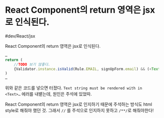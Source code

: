 # React Component의 return 영역은 jsx로 인식된다.
#dev/React/jsx

React Component의 return 영역은 jsx로 인식된다. 

```typescript 
…
return (
	//TODO 보기 않좋다. 
	{Validator.instance.isValid(Rule.EMAIL, signUpForm.email) && (<Text>이메일을 입력하셔야해요:)</Text>)}
)
…
```

위와 같은 코드를 넣으면 터졌다. `Text string must be rendered with in <Text>…` 에러를 내뱉는데, 원인은 주석에 있었따. 

React Component의 return 영역은 jsx로 인지하기 때문에 주석하는 방식도 html style로 해줘야 했던 것. 그래서 `//` 를 주석으로 인지하지 못하고 `/**/`로 해줘야한다! 